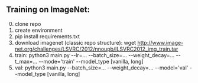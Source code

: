 ## Training on ImageNet:

0. clone repo
1. create environment 
2. pip install requirements.txt
3. download imagenet (classic repo structure): wget http://www.image-net.org/challenges/LSVRC/2012/nnoupb/ILSVRC2012_img_train.tar
4. train: python3 main.py --lr=... --batch_size=... --weight_decay=... --t_max=... --mode='train' --model_type [vanilla, long] 
5. val: python3 main.py  --batch_size=... --weight_decay=... --model='val' --model_type [vanilla, long]
